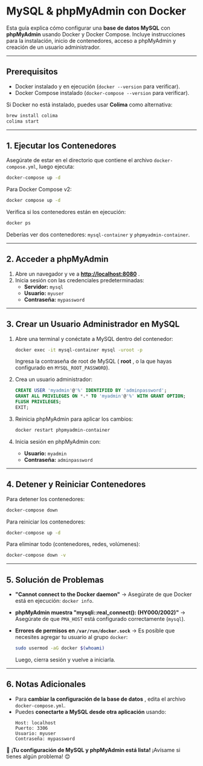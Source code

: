 # MySQL & phpMyAdmin con Docker

Esta guía explica cómo configurar una **base de datos MySQL** con **phpMyAdmin** usando Docker y Docker Compose. Incluye instrucciones para la instalación, inicio de contenedores, acceso a phpMyAdmin y creación de un usuario administrador.

---

## **Prerequisitos**

* Docker instalado y en ejecución (`docker --version` para verificar).
* Docker Compose instalado (`docker-compose --version` para verificar).

Si Docker no está instalado, puedes usar **Colima** como alternativa:

```bash
brew install colima
colima start
```

---

## **1. Ejecutar los Contenedores**

Asegúrate de estar en el directorio que contiene el archivo `docker-compose.yml`, luego ejecuta:

```bash
docker-compose up -d
```

Para Docker Compose v2:

```bash
docker compose up -d
```

Verifica si los contenedores están en ejecución:

```bash
docker ps
```

Deberías ver dos contenedores: `mysql-container` y `phpmyadmin-container`.

---

## **2. Acceder a phpMyAdmin**

1. Abre un navegador y ve a  **[http://localhost:8080](http://localhost:8080/)** .
2. Inicia sesión con las credenciales predeterminadas:
   * **Servidor:** `mysql`
   * **Usuario:** `myuser`
   * **Contraseña:** `mypassword`

---

## **3. Crear un Usuario Administrador en MySQL**

1. Abre una terminal y conéctate a MySQL dentro del contenedor:

   ```bash
   docker exec -it mysql-container mysql -uroot -p
   ```

   Ingresa la contraseña de root de MySQL ( **root** , o la que hayas configurado en `MYSQL_ROOT_PASSWORD`).
2. Crea un usuario administrador:

   ```sql
   CREATE USER 'myadmin'@'%' IDENTIFIED BY 'adminpassword';
   GRANT ALL PRIVILEGES ON *.* TO 'myadmin'@'%' WITH GRANT OPTION;
   FLUSH PRIVILEGES;
   EXIT;
   ```
3. Reinicia phpMyAdmin para aplicar los cambios:

   ```bash
   docker restart phpmyadmin-container
   ```
4. Inicia sesión en phpMyAdmin con:

   * **Usuario:** `myadmin`
   * **Contraseña:** `adminpassword`

---

## **4. Detener y Reiniciar Contenedores**

Para detener los contenedores:

```bash
docker-compose down
```

Para reiniciar los contenedores:

```bash
docker-compose up -d
```

Para eliminar todo (contenedores, redes, volúmenes):

```bash
docker-compose down -v
```

---

## **5. Solución de Problemas**

* **"Cannot connect to the Docker daemon"** → Asegúrate de que Docker está en ejecución: `docker info`.
* **phpMyAdmin muestra "mysqli::real_connect(): (HY000/2002)"** → Asegúrate de que `PMA_HOST` está configurado correctamente (`mysql`).
* **Errores de permisos en `/var/run/docker.sock`** → Es posible que necesites agregar tu usuario al grupo `docker`:

  ```bash
  sudo usermod -aG docker $(whoami)
  ```

  Luego, cierra sesión y vuelve a iniciarla.

---

## **6. Notas Adicionales**

* Para  **cambiar la configuración de la base de datos** , edita el archivo `docker-compose.yml`.
* Puedes **conectarte a MySQL desde otra aplicación** usando:
  ```
  Host: localhost
  Puerto: 3306
  Usuario: myuser
  Contraseña: mypassword
  ```

🚀 **¡Tu configuración de MySQL y phpMyAdmin está lista!** ¡Avísame si tienes algún problema! 😊

